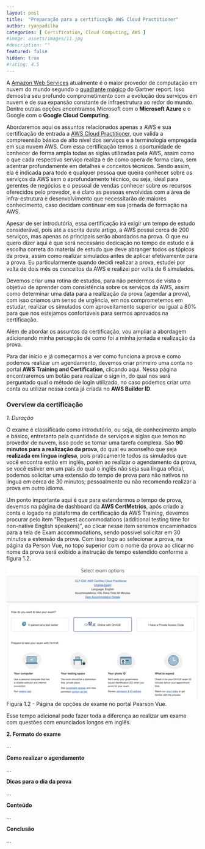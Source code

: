 ```yaml
---
layout: post
title:  "Preparação para a certificação AWS Cloud Practitioner"
author: ryanpadilha
categories: [ Certification, Cloud Computing, AWS ]
#image: assets/images/11.jpg
#description: ""
featured: false
hidden: true
#rating: 4.5
---
```


A <a href="https://aws.amazon.com/" target="_blank">Amazon Web Services</a> atualmente é o maior provedor de computação em nuvem do mundo segundo o <a href="https://aws.amazon.com/blogs/aws/aws-named-as-a-leader-in-the-2022-gartner-cloud-infrastructure-platform-services-cips-magic-quadrant-for-the-12th-consecutive-year/" target="_blank">quadrante mágico</a> do Gartner report. Isso demostra seu profundo comprometimento com a evolução dos serviços em nuvem e de sua expansão constante de infraestrutura ao redor do mundo. Dentre outras opções encontramos Microsoft com o <strong>Microsoft Azure</strong> e o Google com o <strong>Google Cloud Computing</strong>.

Abordaremos aqui os assuntos relacionados apenas a AWS e sua certificação de entrada a <a href="https://aws.amazon.com/pt/certification/certified-cloud-practitioner/" target="_blank">AWS Cloud Practitioner</a>, que valida a compreensão básica de alto nível dos serviços e a terminologia empregada em sua nuvem AWS. Com essa certificação temos a oportunidade de conhecer de forma ampla todas as siglas utilizadas pela AWS, assim como o que cada respectivo serviço realiza e de como opera de forma clara, sem adentrar profundamente em detalhes e conceitos técnicos. Sendo assim, ela é indicada para todo e qualquer pessoa que queira conhecer sobre os serviços da AWS sem o aprofundamento técnico, ou seja, ideal para gerentes de negócios e o pessoal de vendas conhecer sobre os recursos oferecidos pelo provedor, e é claro as pessoas envolvidas com a área de infra-estrutura e desenvolvimento que necessitarão de maiores conhecimento, caso decidam continuar em sua jornada de formação na AWS.

Apesar de ser introdutória, essa certificação irá exigir um tempo de estudo considerável, pois até a escrita deste artigo, a AWS possui cerca de 200 serviços, mas apenas os principais serão abordados na prova. O que eu quero dizer aqui é que será necessário dedicação no tempo de estudo e a escolha correta do material de estudo que deve abranger todos os tópicos da prova, assim como realizar simulados antes de aplicar efetivamente para a prova. Eu particularmente quando decidi realizar a prova, estudei por volta de dois mês os conceitos da AWS e realizei por volta de 6 simulados. 

Devemos criar uma rotina de estudos, para não perdermos de vista o objetivo de aprender com consistência sobre os serviços da AWS, assim como determinar uma data para a realização da prova (agendar a prova), com isso criamos um senso de urgência, em nos comprometemos em estudar, realizar os simulados com aproveitamento superior ou igual a 80% para que nos estejamos confortáveis para sermos aprovados na certificação.

Além de abordar os assuntos da certificação, vou ampliar a abordagem adicionando minha percepção de como foi a minha jornada e realização da prova. 

Para dar início e já começarmos a ver como funciona a prova e como podemos realizar um agendamento, devemos criar primeiro uma conta no portal <strong>AWS Training and Certification</strong>, clicando aqui. Nessa página encontraremos um botão para realizar o sign in, do qual nos será perguntado qual o método de login utilizado, no caso podemos criar uma conta ou utilizar nossa conta já criada no <strong>AWS Builder ID</strong>.

### Overview da certificação

*1. Duração*

O exame é classificado como introdutório, ou seja, de conhecimento amplo e básico, entretanto pela quantidade de serviços e siglas que temos no provedor de nuvem, isso pode se tornar uma tarefa complexa. São <strong>90 minutos para a realização da prova</strong>, do qual eu aconselho que seja <strong>realizada em língua inglesa</strong>, pois praticamente todos os simulados que você encontra estão em inglês, porém ao realizar o agendamento da prova, se você estiver em um país do qual o inglês não seja sua língua oficial, podemos solicitar uma extensão do tempo de prova para não nativos na língua em cerca de 30 minutos; pessoalmente eu não recomendo realizar a prova em outro idioma.

Um ponto importante aqui é que para estendermos o tempo de prova, devemos na página de dashboard da <strong>AWS CertMetrics</strong>, após criado a conta e logado na plataforma de certificação da AWS Training, devemos procurar pelo item "Request accommodations (additional testing time for non-native English speakers)", ao clicar nesse item seremos encaminhados para a tela de Exam accommodations, sendo possível solicitar em 30 minutos a estensão da prova. Com isso logo ao selecionar a prova, na página da Person Vue, no topo superior com o nome da prova ao clicar no nome da prova será exibido a instrução de tempo estendido conforme a figura 1.2.

![alt text](/assets/images/ct-2/aws_pearson_vue_CLF-C02_AWS_Certified_Cloud_Practitioner-1024x706.png)
Figura 1.2 - Página de opções de exame no portal Pearson Vue.

Esse tempo adicional pode fazer toda a diferença ao realizar um exame com questões com enunciados longos em inglês.

**2. Formato do exame**

...

**Como realizar o agendamento**

...

**Dicas para o dia da prova**

...

**Conteúdo**

...

**Conclusão**

...
 
